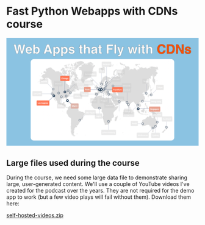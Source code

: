 # Fast Python Webapps with CDNs course

![Course image](./course-image/cdn-course-image.png)

## Large files used during the course

During the course, we need some large data file to demonstrate sharing large, user-generated content.
We'll use a couple of YouTube videos I've created for the podcast over the years. They are not
required for the demo app to work (but a few video plays will fail without them). Download them here:

[
self-hosted-videos.zip](
self-hosted-videos.zip)

